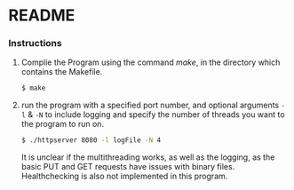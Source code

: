 # README

### Instructions  
1. Complie the Program using the command *make*, in the directory which contains the Makefile.
    ```sh
    $ make
    ```
2. run the program with a specified port number, and optional arguments `-l` & `-N` to include logging and specify the number of threads you want to the program to run on.
    ```sh
    $ ./httpserver 8080 -l logFile -N 4
    ```
    It is unclear if the multithreading works, as well as the logging, as the basic PUT and GET requests have issues with binary files. 
    Healthchecking is also not implemented in this program.